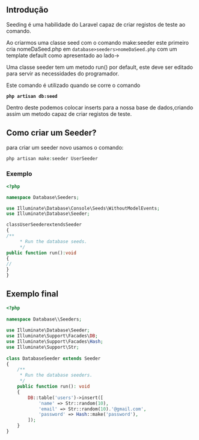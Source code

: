 ## Introdução

Seeding é uma habilidade do Laravel capaz de criar registos de teste ao comando.

Ao criarmos uma classe seed com o comando make:seeder este primeiro cria nomeDaSeed.php em `database>seeders>nomeDaSeed.php` com um template default como apresentado ao lado→

Uma classe seeder tem um metodo run() por default, este deve ser editado para servir as necessidades do programador.

Este comando é utilizado quando se corre o comando

**`php artisan db:seed`**

Dentro deste podemos colocar inserts para a nossa base de dados,criando assim um metodo capaz de criar registos de teste.

## Como criar um Seeder?

para criar um seeder novo usamos o comando:

```php
php artisan make:seeder UserSeeder
```

### Exemplo

```php
<?php

namespace Database\Seeders;

use Illuminate\Database\Console\Seeds\WithoutModelEvents;
use Illuminate\Database\Seeder;

classUserSeederextendsSeeder
{
/**
     * Run the database seeds.
     */
public function run():void
{
//
}
}

```

## Exemplo final

```php
<?php
 
namespace Database\\Seeders;
 
use Illuminate\Database\Seeder;
use Illuminate\Support\Facades\DB;
use Illuminate\Support\Facades\Hash;
use Illuminate\Support\Str;
 
class DatabaseSeeder extends Seeder
{
    /**
     * Run the database seeders.
     */
    public function run(): void
    {
        DB::table('users')->insert([
            'name' => Str::random(10),
            'email' => Str::random(10).'@gmail.com',
            'password' => Hash::make('password'),
        ]);
    }
}
```